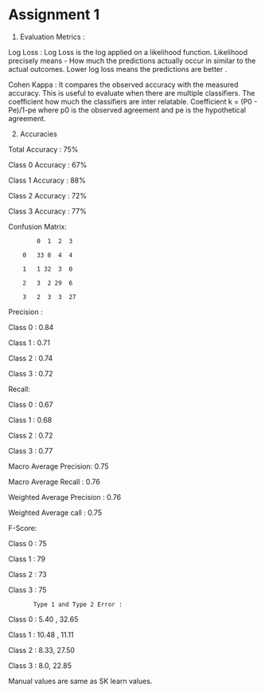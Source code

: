 # Assignment 1

1) Evaluation Metrics :

Log Loss :
Log Loss is the log applied on a likelihood function.
Likelihood precisely means - How much the predictions actually occur in similar to the actual outcomes.
Lower log loss means the predictions are better .

Cohen Kappa :
It compares the observed accuracy with the measured accuracy. This is useful to evaluate when there are multiple classifiers.
The coefficient how much the classifiers are inter relatable.
Coefficient k = (P0 - Pe)/1-pe
where p0 is the observed agreement and pe is the hypothetical agreement.

2) Accuracies 

Total Accuracy : 75%

Class 0 Accuracy : 67%

Class 1 Accuracy : 88%

Class 2 Accuracy : 72%

Class 3 Accuracy : 77%

Confusion Matrix:

            0  1  2  3
            
        0   33 8  4  4
        
        1   1 32  3  0
        
        2   3  2 29  6 
        
        3   2  3  3  27 
        
 Precision :
 
 Class 0 : 0.84
 
 Class 1 : 0.71
 
 Class 2 : 0.74
 
 Class 3 : 0.72
 
 Recall:
 
 Class 0 : 0.67
 
 Class 1 : 0.68
 
 Class 2 : 0.72
 
 Class 3 : 0.77
 
 
 Macro Average Precision: 0.75
 
 Macro Average Recall : 0.76 
 
 
 Weighted Average Precision : 0.76 
 
 Weighted Average call : 0.75 
 
 F-Score:
 
 Class 0 : 75 
 
 Class 1 : 79 
 
 Class 2 : 73 
 
 Class 3 : 75 
 
           Type 1 and Type 2 Error :
           
 Class 0 : 5.40 , 32.65
 
 Class 1 : 10.48 , 11.11
 
 Class 2 : 8.33, 27.50 
 
 Class 3 : 8.0, 22.85 
 
 
 Manual values are same as SK learn values.


